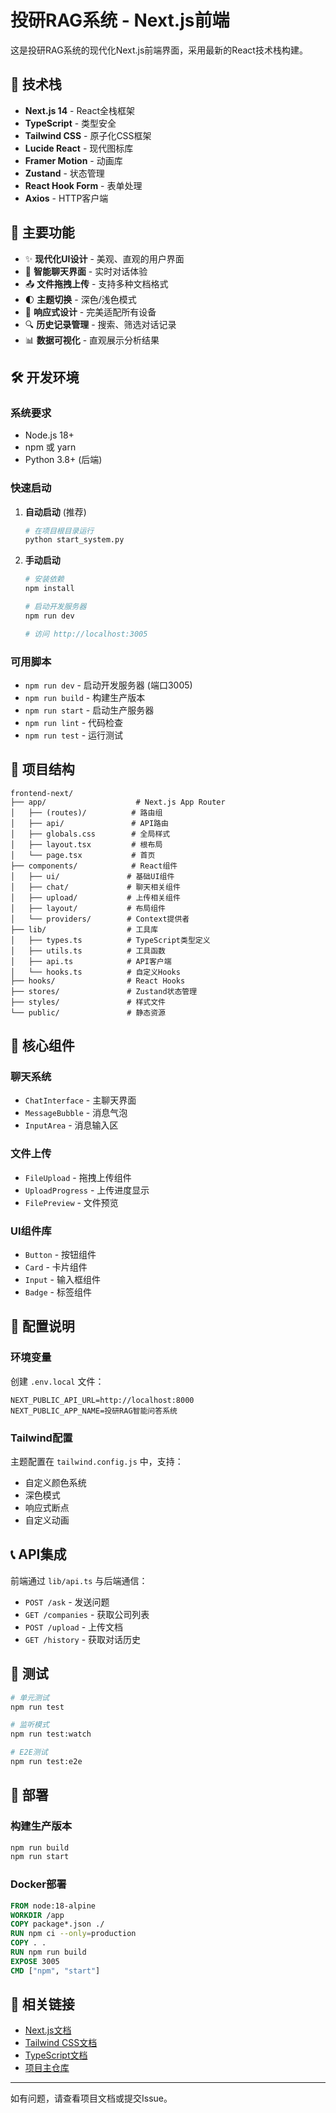 # 投研RAG系统 - Next.js前端

这是投研RAG系统的现代化Next.js前端界面，采用最新的React技术栈构建。

## 🚀 技术栈

- **Next.js 14** - React全栈框架
- **TypeScript** - 类型安全
- **Tailwind CSS** - 原子化CSS框架
- **Lucide React** - 现代图标库
- **Framer Motion** - 动画库
- **Zustand** - 状态管理
- **React Hook Form** - 表单处理
- **Axios** - HTTP客户端

## 📱 主要功能

- ✨ **现代化UI设计** - 美观、直观的用户界面
- 💬 **智能聊天界面** - 实时对话体验
- 📤 **文件拖拽上传** - 支持多种文档格式
- 🌓 **主题切换** - 深色/浅色模式
- 📱 **响应式设计** - 完美适配所有设备
- 🔍 **历史记录管理** - 搜索、筛选对话记录
- 📊 **数据可视化** - 直观展示分析结果

## 🛠 开发环境

### 系统要求

- Node.js 18+
- npm 或 yarn
- Python 3.8+ (后端)

### 快速启动

1. **自动启动** (推荐)
   ```bash
   # 在项目根目录运行
   python start_system.py
   ```

2. **手动启动**
   ```bash
   # 安装依赖
   npm install

   # 启动开发服务器
   npm run dev

   # 访问 http://localhost:3005
   ```

### 可用脚本

- `npm run dev` - 启动开发服务器 (端口3005)
- `npm run build` - 构建生产版本
- `npm run start` - 启动生产服务器
- `npm run lint` - 代码检查
- `npm run test` - 运行测试

## 📁 项目结构

```
frontend-next/
├── app/                    # Next.js App Router
│   ├── (routes)/          # 路由组
│   ├── api/               # API路由
│   ├── globals.css        # 全局样式
│   ├── layout.tsx         # 根布局
│   └── page.tsx           # 首页
├── components/            # React组件
│   ├── ui/               # 基础UI组件
│   ├── chat/             # 聊天相关组件
│   ├── upload/           # 上传相关组件
│   ├── layout/           # 布局组件
│   └── providers/        # Context提供者
├── lib/                  # 工具库
│   ├── types.ts          # TypeScript类型定义
│   ├── utils.ts          # 工具函数
│   ├── api.ts            # API客户端
│   └── hooks.ts          # 自定义Hooks
├── hooks/                # React Hooks
├── stores/               # Zustand状态管理
├── styles/               # 样式文件
└── public/               # 静态资源
```

## 🎨 核心组件

### 聊天系统
- `ChatInterface` - 主聊天界面
- `MessageBubble` - 消息气泡
- `InputArea` - 消息输入区

### 文件上传
- `FileUpload` - 拖拽上传组件
- `UploadProgress` - 上传进度显示
- `FilePreview` - 文件预览

### UI组件库
- `Button` - 按钮组件
- `Card` - 卡片组件
- `Input` - 输入框组件
- `Badge` - 标签组件

## 🔧 配置说明

### 环境变量

创建 `.env.local` 文件：

```env
NEXT_PUBLIC_API_URL=http://localhost:8000
NEXT_PUBLIC_APP_NAME=投研RAG智能问答系统
```

### Tailwind配置

主题配置在 `tailwind.config.js` 中，支持：
- 自定义颜色系统
- 深色模式
- 响应式断点
- 自定义动画

## 📞 API集成

前端通过 `lib/api.ts` 与后端通信：

- `POST /ask` - 发送问题
- `GET /companies` - 获取公司列表
- `POST /upload` - 上传文档
- `GET /history` - 获取对话历史

## 🧪 测试

```bash
# 单元测试
npm run test

# 监听模式
npm run test:watch

# E2E测试
npm run test:e2e
```

## 🚀 部署

### 构建生产版本

```bash
npm run build
npm run start
```

### Docker部署

```dockerfile
FROM node:18-alpine
WORKDIR /app
COPY package*.json ./
RUN npm ci --only=production
COPY . .
RUN npm run build
EXPOSE 3005
CMD ["npm", "start"]
```

## 🔗 相关链接

- [Next.js文档](https://nextjs.org/docs)
- [Tailwind CSS文档](https://tailwindcss.com/docs)
- [TypeScript文档](https://www.typescriptlang.org/docs)
- [项目主仓库](../README.md)

---

如有问题，请查看项目文档或提交Issue。
